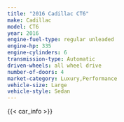 ```yaml
---
title: "2016 Cadillac CT6"
make: Cadillac
model: CT6
year: 2016
engine-fuel-type: regular unleaded
engine-hp: 335
engine-cylinders: 6
transmission-type: Automatic
driven-wheels: all wheel drive
number-of-doors: 4
market-category: Luxury,Performance
vehicle-size: Large
vehicle-style: Sedan
---
```


{{< car_info >}}
